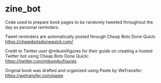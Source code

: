 # zine_bot
Code used to prepare book pages to be randomly tweeted throughout the day as personal reminders. 

Tweet reminders are automatically posted through Cheap Bots Done Quick: https://cheapbotsdonequick.com/

Credit to Twitter user @mikumifigures for their guide on creating a hosted Twitter bot using Cheap Bots Done Quick: https://twitter.com/mikumikufigures



Original book was drafted and organized using Paste by WeTransfer: https://wetransfer.com/paste 
